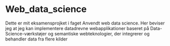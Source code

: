 # Web_data_science
Dette er mit eksamensprojket i faget Anvendt web data science. Her beviser jeg at jeg kan implementere datadrevne webapplikationer baseret på Data-Science-værkstøjer og semantiske webteknologier, der integrerer og behandler data fra flere kilder
